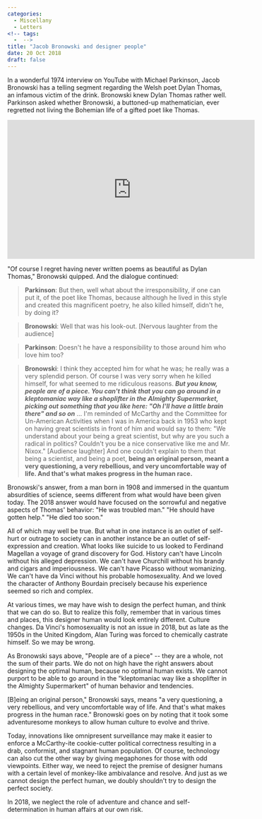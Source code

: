 ```yaml
---
categories:
  - Miscellany
  - Letters
<!-- tags:
  -  -->
title: "Jacob Bronowski and designer people"
date: 20 Oct 2018
draft: false
---
```

In a wonderful 1974 interview on YouTube with Michael Parkinson, Jacob Bronowski has a telling segment regarding the Welsh poet Dylan Thomas, an infamous victim of the drink. Bronowski knew Dylan Thomas rather well. Parkinson asked whether Bronowski, a buttoned-up mathematician, ever regretted not living the Bohemian life of a gifted poet like Thomas. 

<iframe width="560" height="315" src="https://www.youtube.com/embed/DFgnGUL78MU?start=1021" frameborder="0" allow="autoplay; encrypted-media" allowfullscreen></iframe>
<br>

"Of course I regret having never written poems as beautiful as Dylan Thomas," Bronowski quipped. And the dialogue continued:

> <b>Parkinson</b>: But then, well what about the irresponsibility, if one can put it, of the poet like Thomas, because although he lived in this style and created this magnificent poetry, he also killed himself, didn't he, by doing it?

> <b>Bronowski</b>: Well that was his look-out. [Nervous laughter from the audience]

> <b>Parkinson</b>: Doesn't he have a responsibility to those around him who love him too?

> <b>Bronowski</b>: I think they accepted him for what he was; he really was a very splendid person. Of course I was very sorry when he killed himself, for what seemed to me ridiculous reasons. <b>*But you know, people are of a piece. You can't think that you can go around in a kleptomaniac way like a shoplifter in the Almighty Supermarket, picking out something that you like here: "Oh I'll have a little brain there" and so on*</b> ... I'm reminded of McCarthy and the Committee for Un-American Activities when I was in America back in 1953 who kept on having great scientists in front of him and would say to them: "We understand about your being a great scientist, but why are you such a radical in politics? Couldn't you be a nice conservative like me and Mr. Nixox." [Audience laughter] And one couldn't explain to them that being a scientist, and being a poet, <b>being an original person, meant a very questioning, a very rebellious, and very uncomfortable way of life. And that's what makes progress in the human race.</b>

Bronowski's answer, from a man born in 1908 and immersed in the quantum absurdities of science, seems different from what would have been given today. The 2018 answer would have focused on the sorrowful and negative aspects of Thomas' behavior: "He was troubled man." "He should have gotten help." "He died too soon." 

All of which may well be true. But what in one instance is an outlet of self-hurt or outrage to society can in another instance be an outlet of self-expression and creation. What looks like suicide to us looked to Ferdinand Magellan a voyage of grand discovery for God. History can't have Lincoln without his alleged depression. We can't have Churchill without his brandy and cigars and imperiousness. We can't have Picasso without womanizing. We can't have da Vinci without his probable homosexuality. And we loved the character of Anthony Bourdain precisely because his experience seemed so rich and complex.

At various times, we may have wish to design the perfect human, and think that we can do so. But to realize this folly, remember that in various times and places, this designer human would look entirely different. Culture changes. Da Vinci's homosexuality is not an issue in 2018, but as late as the 1950s in the United Kingdom, Alan Turing was forced to chemically castrate himself. So we may be wrong. 

As Bronowski says above, "People are of a piece" -- they are a whole, not the sum of their parts. We do not on high have the right answers about designing the optimal human, because no optimal human exists. We cannot purport to be able to go around in the "kleptomaniac way like a shoplifter in the Almighty Supermarkert" of human behavior and tendencies. 

[B]eing an original person," Bronowski says, means "a very questioning, a very rebellious, and very uncomfortable way of life. And that's what makes progress in the human race."
Bronowski goes on by noting that it took some adventuresome monkeys to allow human culture to evolve and thrive. 

Today, innovations like omnipresent surveillance may make it easier to enforce a McCarthy-ite cookie-cutter political correctness resulting in a drab, conformist, and stagnant human population. Of course, technology can also cut the other way by giving megaphones for those with odd viewpoints. Either way, we need to reject the premise of designer humans with a certain level of monkey-like ambivalance and resolve. And just as we cannot design the perfect human, we doubly shouldn't try to design the perfect society. 

In 2018, we neglect the role of adventure and chance and self-determination in human affairs at our own risk.